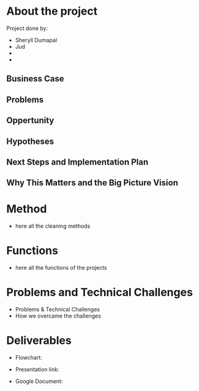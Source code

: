 # About the project 


Project done by: 
- Sheryll Dumapal 
- Jud 
- 
- 

## Business Case 

## Problems  

## Oppertunity 

## Hypotheses

## Next Steps and Implementation Plan 

## Why This Matters and the Big Picture Vision 

# Method 
- here all the cleaning methods 

# Functions 
- here all the functions of the projects 

# Problems and Technical Challenges 

- Problems & Technical Challenges 
- How we overcame the challenges 

# Deliverables  
- Flowchart: 

- Presentation link: 

- Google Document: 